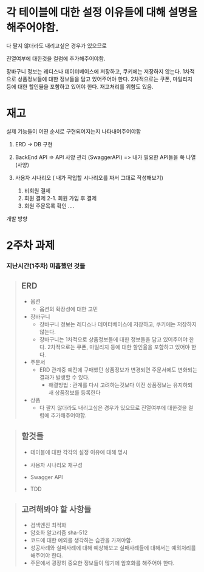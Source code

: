 

각 테이블에 대한 설정 이유들에 대해 설명을 해주어야함.
=============================================================================


다 팔지 않더라도 내리고싶은 경우가 있으므로

진열여부에 대한것을 컬럼에 추가해주어야함.

장바구니
정보는 레디스나 데이터베이스에 저장하고, 쿠키에는 저장하지 않는다.
1차적으로 상품정보들에 대한 정보들을 담고 있어주어야 한다.
2차적으로는 쿠폰, 마일리지 등에 대한 할인율을 포함하고 있어야 한다.
재고처리를 위함도 있음.

재고
===========================================================================
실제 기능들이 어떤 순서로 구현되어지는지 나타내어주어야함

1. ERD -> DB 구현
2. BackEnd API
	=> API 사양 관리 (SwaggerAPI)
		=> 내가 필요한 API들을 쭉 나열 (사양)
	
3. 사용자 시나리오 ( 내가 작업할 시나리오를 짜서 그대로 작성해보기)
	1. 비회원 결제
	2. 회원 결제
		2-1. 회원 가입 후 결제
	3. 회원 주문목록 확인
	....

개발 방향

# 2주차 과제 



### 지난시간(1주차) 미흡했던 것들



>  ## ERD
>
>   - 옵션
>     - 옵션의 확장성에 대한 고민
>  - 장바구니
>     - 장바구니 정보는 레디스나 데이터베이스에 저장하고, 쿠키에는 저장하지 않는다. 
>     - 장바구니는 1차적으로 상품정보들에 대한 정보들을 담고 있어주어야 한다. 2차적으로는 쿠폰, 마일리지 등에 대한 할인율을 포함하고 있어야 한다. 
>  - 주문서
>     - ERD 관계중 예전에 구매했던 상품정보가 변경되면 주문서에도 변화되는 결과가 발생할 수 있다.
>        - 해결방법 : 관계를 다시 고려하는것보다 이전 상품정보는 유지하되 새 상품정보를 등록한다 
>  - 상품
>     - 다 팔지 않더라도 내리고싶은 경우가 있으므로 진열여부에 대한것을 컬럼에 추가해주어야함.



> ## 할것들
>
> -  테이블에 대한 각각의 설정 이유에 대해 명시
>
> - 사용자 시나리오 재구성
> - Swagger API
> - TDD



>  ## 고려해봐야 할 사항들
>
>  -  검색엔진 최적화
>  -  암호화 알고리즘 sha-512
>  -  코드에 대한 예외를 생각하는 습관을 가져야함.
>  -  성공사례와 실패사례에 대해 예상해보고 실패사례들에 대해서는 예외처리를 해주어야 한다.
>  -  주문에서 굉장히 중요한 정보들이 많기에 암호화를 해주어야 한다.

